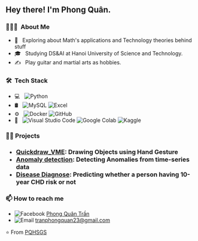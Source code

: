 <h2> Hey there! I'm Phong Quân.</h2>

<h3> 👨🏻‍💻 &nbsp;About Me </h3>

- 🤔 &nbsp; Exploring about Math's applications and Technology theories behind stuff
- 🎓 &nbsp; Studying DS&AI at Hanoi University of Science and Technology.
- ✍️ &nbsp; Play guitar and martial arts as hobbies.

<h3> 🛠 &nbsp;Tech Stack</h3>

- 💻 &nbsp;
  ![Python](https://img.shields.io/badge/-Python-333333?style=flat&logo=python)
- 🛢 &nbsp;
  ![MySQL](https://img.shields.io/badge/-MySQL-333333?style=flat&logo=mysql)
  ![Excel](https://img.shields.io/badge/-Excel-333333?style=flat&logo=excel)
- ⚙️ &nbsp;
  ![Docker](https://img.shields.io/badge/-Docker-333333?style=flat&logo=docker)
  ![GitHub](https://img.shields.io/badge/-GitHub-333333?style=flat&logo=github)
- 🔧 &nbsp;
  ![Visual Studio Code](https://img.shields.io/badge/-Visual%20Studio%20Code-333333?style=flat&logo=visual-studio-code&logoColor=007ACC)
  ![Google Colab](https://img.shields.io/badge/-Colab-333333?style=flat&logo=google-colab)
  ![Kaggle](https://img.shields.io/badge/-Kaggle-333333?style=flat&logo=kaggle&logoColor=2C2255)

<h3> 👨‍💻 Projects <h3>

- [Quickdraw_VME](https://github.com/PQHSGS/Quick_draw-using-Air-gesture): Drawing Objects using Hand Gesture
- [Anomaly detection](https://github.com/PQHSGS/PCA_application): Detecting Anomalies from time-series data
- [Disease Diagnose](https://github.com/PQHSGS/CHD-predict): Predicting whether a person having 10-year CHD risk or not
  
<h3>📫 How to reach me</h3>

- ![Facebook](https://img.shields.io/badge/-Facebook-1DA1F2?logo=facebook&logoColor=white) [Phong Quân Trần](https://www.facebook.com/phongquan.tran.1)
- ![Email](https://img.shields.io/badge/-Email-D14836?logo=gmail&logoColor=white) [tranphongquan23@gmail.com](mailto:tranphongquan23@gmail.com)


⭐️ From [PQHSGS](https://github.com/PQHSGS)
